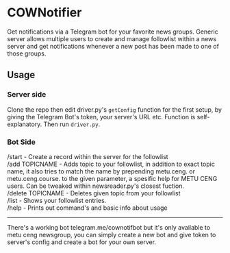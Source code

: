 # COWNotifier
Get notifications via a Telegram bot for your favorite news groups.
Generic server allows multiple users to create and manage followlist
within a news server and get notifications whenever a new post has
been made to one of those groups.

## Usage
### Server side
Clone the repo then edit driver.py's `getConfig` function for the first
setup, by giving the Telegram Bot's token, your server's URL etc. Function
is self-explanatory. Then run `driver.py`.

### Bot Side
/start - Create a record within the server for the followlist<br/>
/add TOPICNAME - Adds topic to your followlist, in addition to exact
                 topic name, it also tries to match the name by prepending
                 metu.ceng. or metu.ceng.course. to the given parameter,
                 a spesific help for METU CENG users. Can be tweaked within
                 newsreader.py's closest fuction.<br/>
/delete TOPICNAME - Deletes given topic from your followlist<br/>
/list - Shows your followlist entries.<br/>
/help - Prints out command's and basic info about usage<br/>

---

There's a working bot telegram.me/cownotifbot but it's only available to
metu ceng newsgroup, you can simply create a new bot and give token to
server's config and create a bot for your own server.
